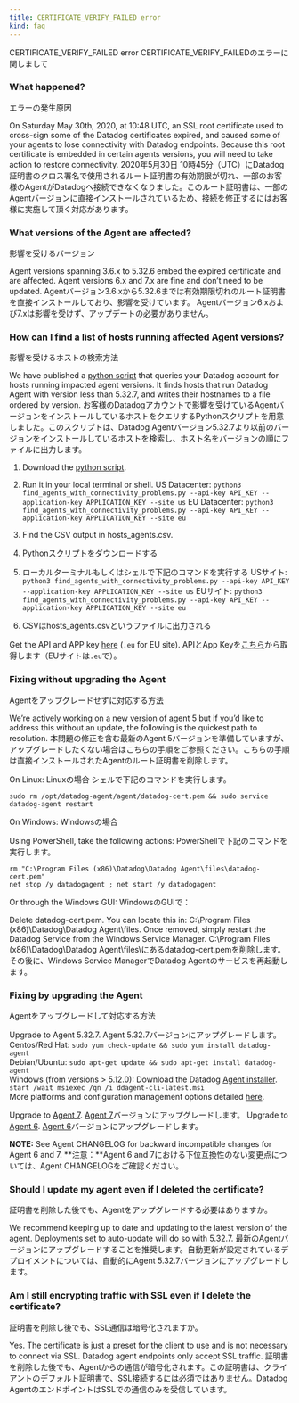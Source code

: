 ```yaml
---
title: CERTIFICATE_VERIFY_FAILED error
kind: faq
---
```


CERTIFICATE_VERIFY_FAILED error
CERTIFICATE_VERIFY_FAILEDのエラーに関しまして

### What happened?

エラーの発生原因

On Saturday May 30th, 2020, at 10:48 UTC, an SSL root certificate used to cross-sign some of the Datadog certificates expired, and caused some of your agents to lose connectivity with Datadog endpoints. Because this root certificate is embedded in certain agents versions, you will need to take action to restore connectivity.
2020年5月30日 10時45分（UTC）にDatadog証明書のクロス署名で使用されるルート証明書の有効期限が切れ、一部のお客様のAgentがDatadogへ接続できなくなりました。このルート証明書は、一部のAgentバージョンに直接インストールされているため、接続を修正するにはお客様に実施して頂く対応があります。

### What versions of the Agent are affected?

影響を受けるバージョン

Agent versions spanning 3.6.x to 5.32.6 embed the expired certificate and are affected.
Agent versions 6.x and 7.x are fine and don’t need to be updated.
Agentバージョン3.6.xから5.32.6までは有効期限切れのルート証明書を直接インストールしており、影響を受けています。
Agentバージョン6.xおよび7.xは影響を受けず、アップデートの必要がありません。

### How can I find a list of hosts running affected Agent versions?

影響を受けるホストの検索方法

We have published a [python script][1] that queries your Datadog account for hosts running impacted agent versions. It finds hosts that run Datadog Agent with version less than 5.32.7, and writes their hostnames to a file ordered by version.
お客様のDatadogアカウントで影響を受けているAgentバージョンをインストールしているホストをクエリするPythonスクリプトを用意しました。このスクリプトは、Datadog Agentバージョン5.32.7より以前のバージョンをインストールしているホストを検索し、ホスト名をバージョンの順にファイルに出力します。

1. Download the [python script][1].
2. Run it in your local terminal or shell.
US Datacenter: `python3 find_agents_with_connectivity_problems.py --api-key API_KEY --application-key APPLICATION_KEY --site us`
EU Datacenter: `python3 find_agents_with_connectivity_problems.py --api-key API_KEY --application-key APPLICATION_KEY --site eu`
3. Find the CSV output in hosts_agents.csv.

1. [Pythonスクリプト][1]をダウンロードする
2. ローカルターミナルもしくはシェルで下記のコマンドを実行する
USサイト: `python3 find_agents_with_connectivity_problems.py --api-key API_KEY --application-key APPLICATION_KEY --site us`
EUサイト: `python3 find_agents_with_connectivity_problems.py --api-key API_KEY --application-key APPLICATION_KEY --site eu`
3. CSVはhosts_agents.csvというファイルに出力される

Get the API and APP key [here][4] (`.eu` for EU site).
APIとApp Keyを[こちら][4]から取得します（EUサイトは`.eu`で）。

### Fixing without upgrading the Agent

Agentをアップグレードせずに対応する方法

We’re actively working on a new version of agent 5 but if you’d like to address this without an update, the following is the quickest path to resolution.
本問題の修正を含む最新のAgent 5バージョンを準備していますが、アップグレードしたくない場合はこちらの手順をご参照ください。こちらの手順は直接インストールされたAgentのルート証明書を削除します。
 
 
On Linux:
Linuxの場合
シェルで下記のコマンドを実行します。
```shell
sudo rm /opt/datadog-agent/agent/datadog-cert.pem && sudo service datadog-agent restart
```

On Windows:
Windowsの場合

Using PowerShell, take the following actions:
PowerShellで下記のコマンドを実行します。

```shell
rm "C:\Program Files (x86)\Datadog\Datadog Agent\files\datadog-cert.pem"
net stop /y datadogagent ; net start /y datadogagent
```

Or through the Windows GUI:
WindowsのGUIで：

Delete datadog-cert.pem. You can locate this in: C:\Program Files (x86)\Datadog\Datadog Agent\files\. Once removed, simply restart the Datadog Service from the Windows Service Manager.
C:\Program Files (x86)\Datadog\Datadog Agent\files\にあるdatadog-cert.pemを削除します。その後に、Windows Service ManagerでDatadog Agentのサービスを再起動します。

### Fixing by upgrading the Agent

Agentをアップグレードして対応する方法

Upgrade to Agent 5.32.7.
Agent 5.32.7バージョンにアップグレードします。
Centos/Red Hat: `sudo yum check-update && sudo yum install datadog-agent`  
Debian/Ubuntu: `sudo apt-get update && sudo apt-get install datadog-agent`  
Windows (from versions > 5.12.0): Download the Datadog [Agent installer][7]. `start /wait msiexec /qn /i ddagent-cli-latest.msi`  
More platforms and configuration management options detailed [here][8].

Upgrade to [Agent 7][2].
[Agent 7][2]バージョンにアップグレードします。
Upgrade to [Agent 6][3].
[Agent 6][3]バージョンにアップグレードします。

**NOTE:** See Agent CHANGELOG for backward incompatible changes for Agent 6 and 7.
**注意：**Agent 6 and 7における下位互換性のない変更点については、Agent CHANGELOGをご確認ください。

### Should I update my agent even if I deleted the certificate?

証明書を削除した後でも、Agentをアップグレードする必要はありますか。

We recommend keeping up to date and updating to the latest version of the agent. Deployments set to auto-update will do so with 5.32.7.
最新のAgentバージョンにアップグレードすることを推奨します。自動更新が設定されているデプロイメントについては、自動的にAgent 5.32.7バージョンにアップグレードします。
 
### Am I still encrypting traffic with SSL even if I delete the certificate?

証明書を削除し後でも、SSL通信は暗号化されますか。

Yes. The certificate is just a preset for the client to use and is not necessary to connect via SSL. Datadog agent endpoints only accept SSL traffic.
証明書を削除した後でも、Agentからの通信が暗号化されます。この証明書は、クライアントのデフォルト証明書で、SSL接続するには必須ではありません。Datadog AgentのエンドポイントはSSLでの通信のみを受信しています。

[1]: https://static.datadoghq.com/find_agents_with_connectivity_problems.py
[2]: /agent/versions/upgrade_to_agent_v7/?tab=linux#from-agent-v5-to-agent-v7
[3]: /agent/versions/upgrade_to_agent_v6/?tab=linux
[4]: https://app.datadoghq.com/account/settings#api
[5]: https://app.datadoghq.eu/account/settings#api
[6]: https://github.com/DataDog/dd-agent/releases/tag/5.32.7
[7]: https://s3.amazonaws.com/ddagent-windows-stable/ddagent-cli-latest.msi
[8]: https://app.datadoghq.com/account/settings?agent_version=5#agent
